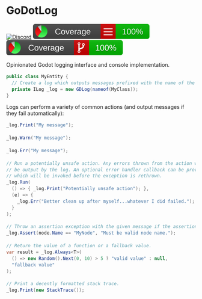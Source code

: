 # GoDotLog

[![Discord](https://img.shields.io/badge/Chickensoft%20Discord-%237289DA.svg?style=flat&logo=discord&logoColor=white)](https://discord.gg/gSjaPgMmYW) ![line coverage][line-coverage] ![branch coverage][branch-coverage]

Opinionated Godot logging interface and console implementation.

```csharp
public class MyEntity {
  // Create a log which outputs messages prefixed with the name of the class.
  private ILog _log = new GDLog(nameof(MyClass));
}
```

Logs can perform a variety of common actions (and output messages if they fail automatically):

```csharp
_log.Print("My message");

_log.Warn("My message");

_log.Err("My message");

// Run a potentially unsafe action. Any errors thrown from the action will
// be output by the log. An optional error handler callback can be provided
// which will be invoked before the exception is rethrown.
_log.Run(
  () => { _log.Print("Potentially unsafe action"); },
  (e) => {
    _log.Err("Better clean up after myself...whatever I did failed.");
  }
);

// Throw an assertion exception with the given message if the assertion fails.
_log.Assert(node.Name == "MyNode", "Must be valid node name.");

// Return the value of a function or a fallback value.
var result = _log.Always<T>(
  () => new Random().Next(0, 10) > 5 ? "valid value" : null,
  "fallback value"
);

// Print a decently formatted stack trace.
_log.Print(new StackTrace());
```

<!-- Links -->

[line-coverage]: https://raw.githubusercontent.com/chickensoft-games/go_dot_log/main/test/reports/line_coverage.svg
[branch-coverage]: https://raw.githubusercontent.com/chickensoft-games/go_dot_log/main/test/reports/branch_coverage.svg
